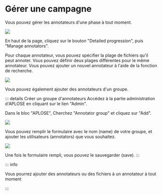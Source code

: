 # Gérer une campagne

Vous pouvez gérer les annotateurs d'une phase à tout moment.

![](/campaign-creator/campaign-detail-actions.png)

En haut de la page, cliquez sur le bouton "Detailed progression", puis "Manage annotators".

Pour chaque annotateur, vous pouvez spécifier la plage de fichiers qu'il peut annoter. Vous pouvez définir deux plages
différentes pour le même
annotateur.
Vous pouvez ajouter un nouvel annotateur à l'aide de la fonction de recherche.

![](/campaign-creator/form-annotator.png)

Vous pouvez également ajouter des annotateurs d'un groupe.

::: details Créer un groupe d'annotateurs
Accédez à la partie administration d'APLOSE en cliquant sur le lien "Admin".

Dans le bloc "APLOSE", Cherchez "Annotator group" et cliquez sur "Add".

![](/campaign-creator/annotator-group/nav.png)

Vous pouvez remplir le formulaire avec le nom (name) de votre groupe, et ajouter les utilisateurs (annotators) que vous
souhaitez.

![](/campaign-creator/annotator-group/form.png)

Une fois le formulaire rempli, vous pouvez le sauvegarder (save).
:::

::: info

Vous pourrez ajouter des annotateurs ou des fichiers à un annotateur à tout moment

:::

